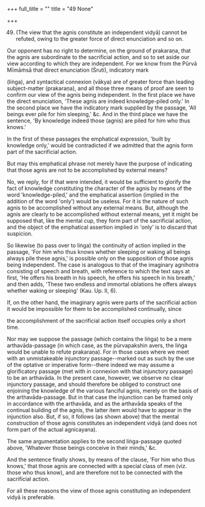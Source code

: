 +++
full_title = ""
title = "49 None"

+++


49. (The view that the agnis constitute an independent vidyā) cannot be refuted, owing to the greater force of direct enunciation and so on.

Our opponent has no right to determine, on the ground of prakaraṇa, that the agnis are subordinate to the sacrificial action, and so to set aside our view according to which they are independent. For we know from the Pūrvā Mīmāṁsā that direct enunciation (Śruti), indicatory mark

 (liṅga), and syntactical connexion (vākya) are of greater force than leading subject-matter (prakaraṇa), and all those three means of proof are seen to confirm our view of the agnis being independent. In the first place we have the direct enunciation, 'These agnis are indeed knowledge-piled only.' In the second place we have the indicatory mark supplied by the passage, 'All beings ever pile for him sleeping,' &c. And in the third place we have the sentence, 'By knowledge indeed those (agnis) are piled for him who thus knows.'

In the first of these passages the emphatical expression, 'built by knowledge only,' would be contradicted if we admitted that the agnis form part of the sacrificial action.

But may this emphatical phrase not merely have the purpose of indicating that those agnis are not to be accomplished by external means?

No, we reply, for if that were intended, it would be sufficient to glorify the fact of knowledge constituting the character of the agnis by means of the word 'knowledge-piled,' and the emphatical assertion (implied in the addition of the word 'only') would be useless. For it is the nature of such agnis to be accomplished without any external means. But, although the agnis are clearly to be accomplished without external means, yet it might be supposed that, like the mental cup, they form part of the sacrificial action, and the object of the emphatical assertion implied in 'only' is to discard that suspicion.

So likewise (to pass over to liṅga) the continuity of action implied in the passage, 'For him who thus knows whether sleeping or waking all beings always pile these agnis,' is possible only on the supposition of those agnis being independent. The case is analogous to that of the imaginary agnihotra consisting of speech and breath, with reference to which the text says at first, 'He offers his breath in his speech, he offers his speech in his breath,' and then adds, 'These two endless and immortal oblations he offers always whether waking or sleeping' (Kau. Up. II, 6).

If, on the other hand, the imaginary agnis were parts of the sacrificial action it would be impossible for them to be accomplished continually, since

the accomplishment of the sacrificial action itself occupies only a short time.

Nor may we suppose the passage (which contains the liṅga) to be a mere arthavāda-passage (in which case, as the pūrvapakshin avers, the liṅga would be unable to refute prakaraṇa). For in those cases where we meet with an unmistakeable injunctory passage--marked out as such by the use of the optative or imperative form--there indeed we may assume a glorificatory passage (met with in connexion with that injunctory passage) to be an arthavāda. In the present case, however, we observe no clear injunctory passage, and should therefore be obliged to construct one enjoining the knowledge of the various fanciful agnis, merely on the basis of the arthavāda-passage. But in that case the injunction can be framed only in accordance with the arthavāda, and as the arthavāda speaks of the continual building of the agnis, the latter item would have to appear in the injunction also. But, if so, it follows (as shown above) that the mental construction of those agnis constitutes an independent vidyā (and does not form part of the actual agnicayana).

The same argumentation applies to the second liṅga-passage quoted above, 'Whatever those beings conceive in their minds,' &c.

And the sentence finally shows, by means of the clause, 'For him who thus knows,' that those agnis are connected with a special class of men (viz. those who thus know), and are therefore not to be connected with the sacrificial action.

For all these reasons the view of those agnis constituting an independent vidyā is preferable.

